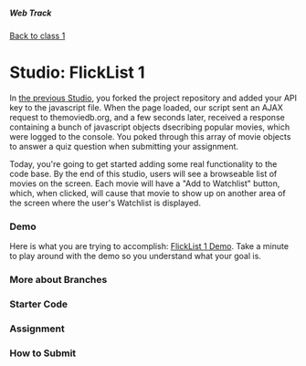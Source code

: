 ##### Web Track
[Back to class 1](../../class1)

# Studio: FlickList 1

In [the previous Studio](../flicklist-0), you forked the project repository and added your API key to the javascript file. When the page loaded, our script sent an AJAX request to themoviedb.org, and a few seconds later, received a response containing a bunch of javascript objects dsecribing popular movies, which were logged to the console. You poked through this array of movie objects to answer a quiz question when submitting your assignment.

Today, you're going to get started adding some real functionality to the code base. By the end of this studio, users will see a browseable list of movies on the screen. Each movie will have a "Add to Watchlist" button, which, when clicked, will cause that movie to show up on another area of the screen where the user's Watchlist is displayed.

### Demo

Here is what you are trying to accomplish: <a href="http://htmlpreview.github.io/?https://github.com/LaunchCodeEducation/flicklist/blob/ba335b0509258c7e4dc51779f9baa536f914c07b/index.html" target="_blank">FlickList 1 Demo</a>. Take a minute to play around with the demo so you understand what your goal is.

### More about Branches

### Starter Code

### Assignment

### How to Submit
